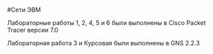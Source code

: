 #Сети ЭВМ

Лабораторные работы 1, 2, 4, 5 и 6 были выполнены в Cisco Packet Tracer версии 7.0

Лабораторная работа 3 и Курсовая были выполнены в GNS 2.2.3 
